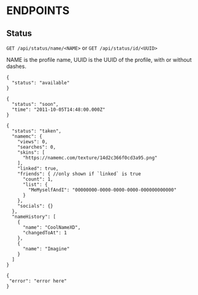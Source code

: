 # ENDPOINTS

## Status
`GET /api/status/name/<NAME>`
or
`GET /api/status/id/<UUID>`

NAME is the profile name, UUID is the UUID of the profile, with or without dashes.
```
{
  "status": "available"
}
```
```
{
  "status": "soon",
  "time": "2011-10-05T14:48:00.000Z"
}
```
```
{
  "status": "taken",
  "namemc": {
    "views": 0,
    "searches": 0,
    "skins": [
      "https://namemc.com/texture/14d2c366f0cd3a95.png"
    ],
    "linked": true,
    "friends": { //only shown if `linked` is true
      "count": 1,
      "list": {
        "MeMyselfAndI": "00000000-0000-0000-0000-000000000000"
      }
    },
    "socials": {}
  },
  "nameHistory": [
    {
      "name": "CoolNameXD",
      "changedToAt": 1
    },
    {
      "name": "Imagine"
    }
  ]
}
```
```
{
 "error": "error here"
}
```
